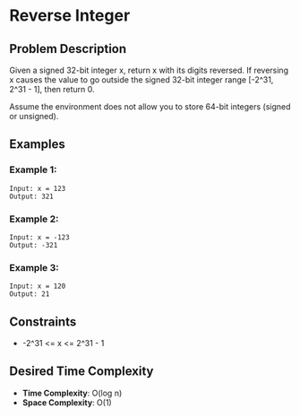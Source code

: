 # Reverse Integer

## Problem Description

Given a signed 32-bit integer x, return x with its digits reversed. If reversing x causes the value to go outside the signed 32-bit integer range [-2^31, 2^31 - 1], then return 0.

Assume the environment does not allow you to store 64-bit integers (signed or unsigned).

## Examples

### Example 1:

```
Input: x = 123
Output: 321
```

### Example 2:

```
Input: x = -123
Output: -321
```

### Example 3:

```
Input: x = 120
Output: 21
```

## Constraints

- -2^31 <= x <= 2^31 - 1

## Desired Time Complexity

- **Time Complexity**: O(log n)
- **Space Complexity**: O(1)
